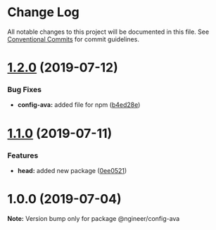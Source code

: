# Change Log

All notable changes to this project will be documented in this file.
See [Conventional Commits](https://conventionalcommits.org) for commit guidelines.

# [1.2.0](https://github.com/pixelass/ngineer/compare/v1.1.0...v1.2.0) (2019-07-12)


### Bug Fixes

* **config-ava:** added file for npm ([b4ed28e](https://github.com/pixelass/ngineer/commit/b4ed28e))





# [1.1.0](https://github.com/pixelass/ngineer/compare/v1.0.0...v1.1.0) (2019-07-11)


### Features

* **head:** added new package ([0ee0521](https://github.com/pixelass/ngineer/commit/0ee0521))





# 1.0.0 (2019-07-04)

**Note:** Version bump only for package @ngineer/config-ava
